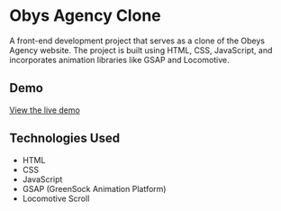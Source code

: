 # Obys Agency Clone

A front-end development project that serves as a clone of the Obeys Agency website. 
The project is built using HTML, CSS, JavaScript, and incorporates animation libraries like GSAP and Locomotive.

## Demo

[View the live demo](https://hrishikesh-bhardwaj.github.io/Obys-Agency-/)

## Technologies Used

- HTML
- CSS
- JavaScript
- GSAP (GreenSock Animation Platform)
- Locomotive Scroll

